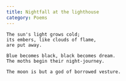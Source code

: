```yaml
---
title: Nightfall at the lighthouse
category: Poems
---
```


    The sun's light grows cold;
    its embers, like clouds of flame,
    are put away.

    Blue becomes black, black becomes dream.
    The moths begin their night-journey.

    The moon is but a god of borrowed vesture.


